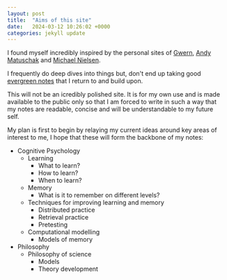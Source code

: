 ```yaml
---
layout: post
title:  "Aims of this site"
date:   2024-03-12 10:26:02 +0000
categories: jekyll update
---
```

I found myself incredibly inspired by the personal sites of [Gwern], 
[Andy Matuschak](https://andymatuschak.org/) and [Michael Nielsen](https://michaelnielsen.org/).

I frequently do deep dives into things but, don't end up taking good [evergreen notes] that I return to and build upon.

This will not be an icredibly polished site. It is for my own use and is made available to the public only so that I am forced to write in such a way that my notes are readable, concise and will be understandable to my future self.

My plan is first to begin by relaying my current ideas around key areas of interest to me, I hope that these will form the backbone of my notes:
- Cognitive Psychology
  - Learning
    - What to learn?
    - How to learn?
    - When to learn?
  - Memory
    - What is it to remember on different levels?
  - Techniques for improving learning and memory
    - Distributed practice
    - Retrieval practice
    - Pretesting
  - Computational modelling
    - Models of memory
- Philosophy
  - Philosophy of science
    - Models
    - Theory development

[evergreen notes]: https://notes.andymatuschak.org/Evergreen_notes
[Gwern]: https://gwern.net/about
